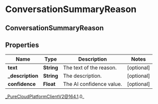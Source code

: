 # ConversationSummaryReason

## ConversationSummaryReason

## Properties

|Name | Type | Description | Notes|
|------------ | ------------- | ------------- | -------------|
| **text** | **String** | The text of the reason. | [optional] |
| **_description** | **String** | The description. | [optional] |
| **confidence** | **Float** | The AI confidence value. | [optional] |



_PureCloudPlatformClientV2@164.1.0_
